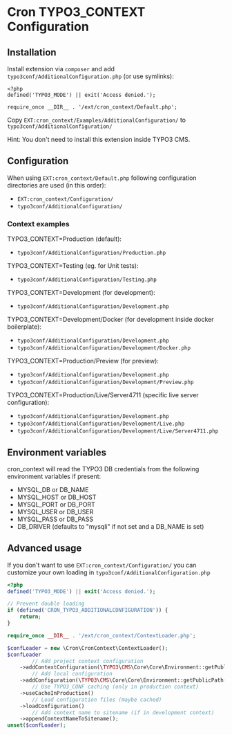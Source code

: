 # Cron TYPO3_CONTEXT Configuration

## Installation

Install extension via `composer` and add `typo3conf/AdditionalConfiguration.php` (or use symlinks):

```
<?php
defined('TYPO3_MODE') || exit('Access denied.');

require_once __DIR__ . '/ext/cron_context/Default.php';
```

Copy `EXT:cron_context/Examples/AdditionalConfiguration/` to `typo3conf/AdditionalConfiguration/`

Hint: You don't need to install this extension inside TYPO3 CMS.

## Configuration

When using `EXT:cron_context/Default.php` following configuration directories are used (in this order):

- `EXT:cron_context/Configuration/`
- `typo3conf/AdditionalConfiguration/`

### Context examples

TYPO3_CONTEXT=Production (default):
- `typo3conf/AdditionalConfiguration/Production.php`

TYPO3_CONTEXT=Testing (eg. for Unit tests):
- `typo3conf/AdditionalConfiguration/Testing.php`

TYPO3_CONTEXT=Development (for development):
- `typo3conf/AdditionalConfiguration/Development.php`

TYPO3_CONTEXT=Development/Docker (for development inside docker boilerplate):
- `typo3conf/AdditionalConfiguration/Development.php`
- `typo3conf/AdditionalConfiguration/Development/Docker.php`

TYPO3_CONTEXT=Production/Preview (for preview):
- `typo3conf/AdditionalConfiguration/Development.php`
- `typo3conf/AdditionalConfiguration/Development/Preview.php`

TYPO3_CONTEXT=Production/Live/Server4711 (specific live server configuration):
- `typo3conf/AdditionalConfiguration/Development.php`
- `typo3conf/AdditionalConfiguration/Development/Live.php`
- `typo3conf/AdditionalConfiguration/Development/Live/Server4711.php`

## Environment variables

cron_context will read the TYPO3 DB credentials from the following environment variables if present:

* MYSQL_DB or DB_NAME
* MYSQL_HOST or DB_HOST
* MYSQL_PORT or DB_PORT
* MYSQL_USER or DB_USER
* MYSQL_PASS or DB_PASS
* DB_DRIVER (defaults to "mysqli" if not set and a DB_NAME is set)

## Advanced usage

If you don't want to use `EXT:cron_context/Configuration/` you can customize your own loading in `typo3conf/AdditionalConfiguration.php`

```php
<?php
defined('TYPO3_MODE') || exit('Access denied.');

// Prevent double loading
if (defined('CRON_TYPO3_ADDITIONALCONFIGURATION')) {
    return;
}

require_once __DIR__ . '/ext/cron_context/ContextLoader.php';

$confLoader = new \Cron\CronContext\ContextLoader();
$confLoader
        // Add project context configuration
    ->addContextConfiguration(\TYPO3\CMS\Core\Core\Environment::getPublicPath() . '/typo3conf/AdditionalConfiguration')
        // Add local configuration
    ->addConfiguration(\TYPO3\CMS\Core\Core\Environment::getPublicPath() . '/typo3conf/AdditionalConfiguration/Local.php')
        // Use TYPO3_CONF caching (only in production context)
    ->useCacheInProduction()
        // Load configuration files (maybe cached)
    ->loadConfiguration()
        // Add context name to sitename (if in development context)
    ->appendContextNameToSitename();
unset($confLoader);
```
